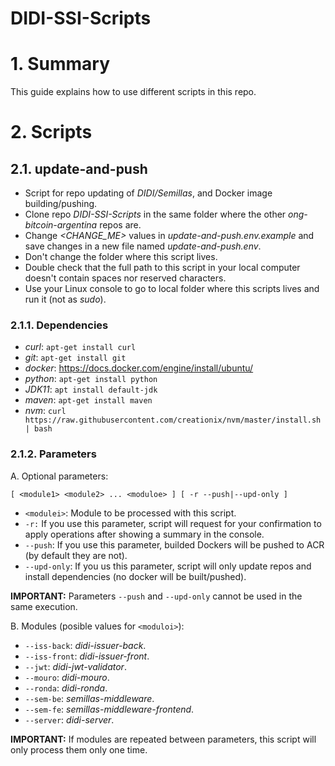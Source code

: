 
# DIDI-SSI-Scripts

# 1. Summary

This guide explains how to use different scripts in this repo.

# 2. Scripts

## 2.1. update-and-push

- Script for repo updating of *DIDI/Semillas*, and Docker image building/pushing. 
- Clone repo *DIDI-SSI-Scripts* in the same folder where the other *ong-bitcoin-argentina* repos are.
- Change *<CHANGE_ME>*  values in *update-and-push.env.example* and save changes in a new file named *update-and-push.env*.
- Don't change the folder where this script lives.
- Double check that the full path to this script in your local computer doesn't contain spaces nor reserved characters.
- Use your Linux console to go to local folder where this scripts lives and run it (not as *sudo*).

### 2.1.1. Dependencies

- *curl*: `apt-get install curl`
- *git*: `apt-get install git`
- *docker*:  https://docs.docker.com/engine/install/ubuntu/
- *python*: `apt-get install python`
- *JDK11*: `apt install default-jdk`
- *maven*: `apt-get install maven`
- *nvm*: `curl https://raw.githubusercontent.com/creationix/nvm/master/install.sh | bash`

### 2.1.2. Parameters

A. Optional parameters:

`[ <module1> <module2> ... <moduloe> ] [ -r --push|--upd-only ]`
		
- `<modulei>`: Module to be processed with this script.
- `-r:`	If you use this parameter, script will request for your confirmation to apply operations after showing a summary in the console.
- `--push`: If you use this parameter, builded Dockers will be pushed to ACR (by default they are not).
- `--upd-only`: If you us this parameter, script will only update repos and install dependencies (no docker will be built/pushed).

**IMPORTANT:** Parameters `--push` and `--upd-only` cannot be used in the same execution.
				
B. Modules (posible values for `<moduloi>`):

- `--iss-back`: *didi-issuer-back*.
- `--iss-front`: *didi-issuer-front*.
- `--jwt`: *didi-jwt-validator*.
- `--mouro`: *didi-mouro*.
- `--ronda`: *didi-ronda*.
- `--sem-be`: *semillas-middleware*.
- `--sem-fe`: *semillas-middleware-frontend*.
- `--server`: *didi-server*.

**IMPORTANT:** If modules are repeated between parameters, this script will only process them only one time.



